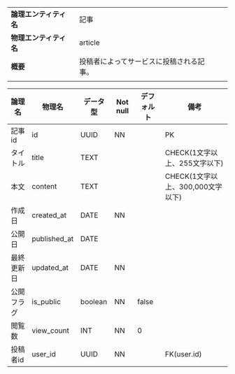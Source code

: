 ||||
|:-|:-|---|
|**論理エンティティ名**|記事|
|**物理エンティティ名**|article|
|**概要**|投稿者によってサービスに投稿される記事。|
|||

|論理名|物理名|データ型|Not null|デフォルト|備考|
|---|---|---|---|---|---|
|記事id|id|UUID|NN||PK|
|タイトル|title|TEXT|||CHECK(1文字以上、255文字以下)|
|本文|content|TEXT|||CHECK(1文字以上、300,000文字以下)|
|作成日|created_at|DATE|NN|||
|公開日|published_at|DATE||||
|最終更新日|updated_at|DATE|NN||
|公開フラグ|is_public|boolean|NN|false||
|閲覧数|view_count|INT|NN|0||
|投稿者id|user_id|UUID|NN||FK(user.id)|